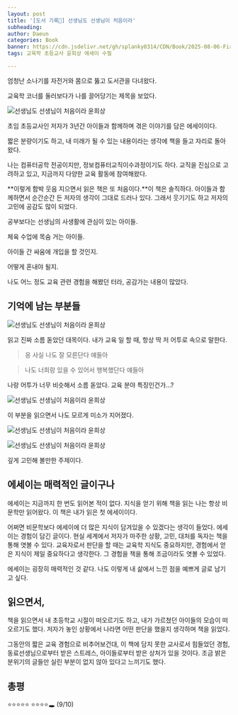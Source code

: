 ```yaml
---
layout: post
title: '[도서 기록📖] 선생님도 선생님이 처음이라'
subheading: 
author: Daeun
categories: Book
banner: https://cdn.jsdelivr.net/gh/splanky0314/CDN/Book/2025-08-06-First_Experience_as_a_Teacher/%20%285%29.jpg
tags: 교육학 초등교사 윤희상 에세이 수필 

---
```


엄청난 소나기를 자전거와 몸으로 뚫고 도서관을 다녀왔다. 

교육학 코너를 둘러보다가 나를 끌어당기는 제목을 보았다.

![선생님도 선생님이 처음이라 윤희상](https://cdn.jsdelivr.net/gh/splanky0314/CDN/Book/2025-08-06-First_Experience_as_a_Teacher/%20%285%29.jpg)

초임 초등교사인 저자가 3년간 아이들과 함께하며 겪은 이야기를 담은 에세이이다. 

짧은 분량이기도 하고, 내 미래가 될 수 있는 내용이라는 생각에 책을 들고 자리로 돌아왔다. 

나는 컴퓨터공학 전공이지만, 정보컴퓨터교직이수과정이기도 하다. 교직을 진심으로 고려하고 있고, 지금까지 다양한 교육 활동에 참여해왔다. 

**이렇게 함박 웃음 지으면서 읽은 책은 또 처음이다.**이 책은 솔직하다. 아이들과 함께하면서 순간순간 든 저자의 생각이 그대로 드러나 있다. 그래서 웃기기도 하고 저자의 고민에 공감도 많이 되었다. 

공부보다는 선생님의 사생활에 관심이 있는 아이들. 

체육 수업에 목숨 거는 아이들. 

아이들 간 싸움에 개입을 할 것인지.

어떻게 혼내야 될지.

나도 어느 정도 교육 관련 경험을 해봤던 터라, 공감가는 내용이 많았다. 

## 기억에 남는 부분들

![선생님도 선생님이 처음이라 윤희상](https://cdn.jsdelivr.net/gh/splanky0314/CDN/Book/2025-08-06-First_Experience_as_a_Teacher/%20%281%29.jpg)

읽고 진짜 소름 돋았던 대목이다. 내가 교육 일 할 때, 항상 딱 저 어투로 속으로 말한다. 
 
> 응 사실 나도 잘 모른단다 얘들아

> 나도 너희랑 있을 수 있어서 행복했단다 얘들아

나랑 어투가 너무 비슷해서 소름 돋았다. 교육 분야 특징인건가...?

![선생님도 선생님이 처음이라 윤희상](https://cdn.jsdelivr.net/gh/splanky0314/CDN/Book/2025-08-06-First_Experience_as_a_Teacher/%20%282%29.jpg)

이 부분을 읽으면서 나도 모르게 미소가 지어졌다. 

![선생님도 선생님이 처음이라 윤희상](https://cdn.jsdelivr.net/gh/splanky0314/CDN/Book/2025-08-06-First_Experience_as_a_Teacher/%20%283%29.jpg)


![선생님도 선생님이 처음이라 윤희상](https://cdn.jsdelivr.net/gh/splanky0314/CDN/Book/2025-08-06-First_Experience_as_a_Teacher/%20%284%29.jpg)

깊게 고민해 볼만한 주제이다.

## 에세이는 매력적인 글이구나

에세이는 지금까지 한 번도 읽어본 적이 없다. 지식을 얻기 위해 책을 읽는 나는 항상 비문학만 읽어왔다. 이 책은 내가 읽은 첫 에세이이다. 

어쩌면 비문학보다 에세이에 더 많은 지식이 담겨있을 수 있겠다는 생각이 들었다. 에세이는 경험이 담긴 글이다. 현실 세계에서 저자가 마주한 상황, 고민, 대처를 독자는 책을 통해 엿볼 수 있다. 교육자로서 판단을 할 때는 교육학 지식도 중요하지만, 경험에서 얻은 지식이 제일 중요하다고 생각한다. 그 경험을 책을 통해 조금이라도 엿볼 수 있었다. 

에세이는 굉장히 매력적인 것 같다. 나도 이렇게 내 삶에서 느낀 점을 예쁘게 글로 남기고 싶다. 

## 읽으면서,

책을 읽으면서 내 초등학교 시절이 떠오르기도 하고, 내가 가르쳤던 아이들의 모습이 떠오르기도 했다. 저자가 놓인 상황에서 나라면 어떤 판단을 했을지 생각하며 책을 읽었다. 

그동안의 짧은 교육 경험으로 비추어보건대, 이 책에 담지 못한 교사로서 힘들었던 경험, 동료선생님으로부터 받은 스트레스, 아이들로부터 받은 상처가 있을 것이다. 조금 밝은 분위기의 글들만 실린 부분이 없지 않아 있다고 느끼기도 했다.

## 총평

⭐⭐⭐⭐⭐ ⭐⭐⭐⭐🕳 (9/10)



